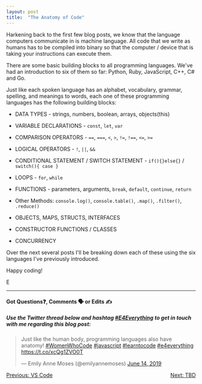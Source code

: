 ```yaml
---
layout: post
title:  "The Anatomy of Code"
---
```


Harkening back to the first few blog posts, we know that the language computers communicate in is machine language.  All code that we write as humans has to be compiled into binary so that the computer / device that is taking your instructions can execute them.

There are some basic building blocks to all programming languages. We've had an introduction to six of them so far: Python, Ruby, JavaScript, C++, C# and Go.

Just like each spoken language has an alphabet, vocabulary, grammar, spelling, and meanings to words, each one of these programming languages has the following building blocks:

- DATA TYPES - strings, numbers, boolean, arrays, objects(this)

- VARIABLE DECLARATIONS - `const`, `let`, `var`

- COMPARISON OPERATORS -  `==`, `===`, `<`, `>`, `!=`, `!==`, `<=`, `>=`

- LOGICAL OPERATORS - `!`, `||`, `&&`

- CONDITIONAL STATEMENT / SWITCH STATEMENT - `if(){}else{}` / `switch(){ case }`

- LOOPS - `for`, `while`

- FUNCTIONS - parameters, arguments, `break`, `default`, `continue`, `return`

- Other Methods: `console.log()`, `console.table()`, `.map()`, `.filter()`, `.reduce()`

- OBJECTS, MAPS, STRUCTS, INTERFACES

- CONSTRUCTOR FUNCTIONS / CLASSES

- CONCURRENCY

Over the next several posts I'll be breaking down each of these using the six languages I've previously introduced.

Happy coding!

E
<hr>
<h4>Got Questions❓, Comments 🗣 or Edits ✍</h4>
<h5>Use the Twitter thread below and hashtag <a href="https://twitter.com/hashtag/e4everything?f=tweets&vertical=default&lang=en" target="_blank">#E4Everything</a> to get in touch with me regarding this blog post:</h5>

<blockquote class="twitter-tweet" data-lang="en"><p lang="en" dir="ltr">Just like the human body, programming languages also have anatomy!  <a href="https://twitter.com/hashtag/WomenWhoCode?src=hash&amp;ref_src=twsrc%5Etfw">#WomenWhoCode</a> <a href="https://twitter.com/hashtag/javascript?src=hash&amp;ref_src=twsrc%5Etfw">#javascript</a> <a href="https://twitter.com/hashtag/learntocode?src=hash&amp;ref_src=twsrc%5Etfw">#learntocode</a> <a href="https://twitter.com/hashtag/e4everything?src=hash&amp;ref_src=twsrc%5Etfw">#e4everything</a> <a href="https://t.co/xcQg1ZVO0T">https://t.co/xcQg1ZVO0T</a></p>&mdash; Emily Anne Moses (@emilyannemoses) <a href="https://twitter.com/emilyannemoses/status/1139377337835745283?ref_src=twsrc%5Etfw">June 14, 2019</a></blockquote>
<script async src="https://platform.twitter.com/widgets.js" charset="utf-8"></script>


<span><a href="https://eamoses.github.io/blog/2019/06/06/vs-code.html" style="float:left;">Previous: VS Code</a><a href="https://eamoses.github.io/blog/2019/06/11/tba.html" style="float:right;">Next: TBD</a></span>